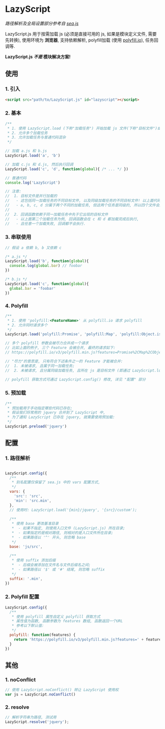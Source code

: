# LazyScript
*路径解析及全局设置部分参考自 [sea.js](https://github.com/seajs/seajs)*

LazyScript.js 用于按需加载 js (必须是直接可用的 js, 如果是模块定义文件, 需要先转换), 使用环境为 **浏览器**, 支持依赖解析, polyfill加载 (使用 [polyfill.io](https://polyfill.io/)), 任务回调等.

**LazyScript.js *不是* 模块解决方案!**


## 使用

### 1. 引入

```html
<script src="path/to/LazyScript.js" id="lazyscript"></script>
```



### 2. 基本

```javascript
/**
 * 1. 使用 LazyScript.load (下称"加载任务") 开始加载 js 文件(下称"目标文件")或 js 代码(下称"回调函数")
 * 2. 允许多个加载任务
 * 3. 允许加载任务与普通代码混杂
 */

// 加载 a.js 和 b.js
LazyScript.load('a', 'b')

// 加载 c.js 和 d.js, 然后执行回调
LazyScript.load('c', 'd', function(global){ /* ... */ })

// 普通代码
console.log('LazyScript')

// 注意: 
//  1. 目标文件是并行加载的
//   - 这包括同一加载任务的不同目标文件, 以及同级加载任务的不同目标文件! 以上面代码为例,
//   - a, b, c, d 分属于两个不同的加载任务, 但这两个任务是同级的, 所以四个文件会同时开始加载.
//     
//  2. 回调函数依赖于同一加载任务中先于它出现的目标文件
//   - 以上面第二个加载任务为例, 回调函数会在 c 和 d 都加载完成后执行, 
//   - 且任意一个加载失败, 回调都不会执行.

```



### 3. 串联使用

```javascript
// 假设 a 依赖 b, b 又依赖 c

/* a.js */
LazyScript.load('b', function(global){ 
  console.log(global.bar) // foobar
})

/* b.js */
LazyScript.load('c', function(global){
  global.bar = 'foobar'
})

```



### 4. Polyfill

```javascript
/**
 * 1. 使用 'polyfill:<FeatureName>' 从 polyfill.io 请求 polyfill
 * 2. 允许同时请求多个
 */
LazyScript.load('polyfill:Promise', 'polyfill:Map', 'polyfill:Object.is')

// 多个 polyfill 参数会被尽力合并成一个请求
// 比如上面的例子, 三个 Feature 会被合并, 最终的请求如下:
// https://polyfill.io/v3/polyfill.min.js?features=Promise%2CMap%2CObject.is

// "尽力"的意思是, 只有符合下述条件之一的 Feature 才能被合并:
//  1. 未被请求, 且属于同一加载任务;
//  2. 未被请求, 且分属同级加载任务, 且所在 js 是目标文件 (即通过 LazyScript.load 加载的 js 文件);

// polyfill 获取方式可通过 LazyScript.config() 修改, 详见 "配置" 部分

```



### 5. 预加载

```javascript
/**
 * 预加载用于手动指定哪些代码已存在;
 * 假设我们将常用的 jquery 合并到了 LazyScript 中,
 * 为了通知 LazyScript 已存在 jquery, 就需要使用预加载:
 */
LazyScript.preload('jquery')

```



## 配置

### 1. 路径解析

```javascript

LazyScript.config({
  /**
   * 别名配置仅保留了 sea.js 中的 vars 配置方式,
   */
  vars: {
    'src': 'src',
    'min': 'src.min',
  },
  // 使用时: LazyScript.load('{min}/jquery', '{src}/custom');
  
  /**
   * 使用 base 更改基准目录
   *  - 如果不指定, 则使用入口文件 (LazyScript.js) 所在目录;
   *  - 如果指定的是相对路径, 则相对的是入口文件所在目录;
   *  - 如果路径以 '^' 开头, 则忽略 base
   */
  base: 'js/src',
  
  /**
   * 使用 suffix 添加后缀
   *  - 后缀会被添加在文件名与文件后缀名之间;
   *  - 如果路径以 '$' 或 '#' 结尾, 则忽略 suffix
   */
  suffix: '.min',
})

```



### 2. Polyfill 配置

```javascript
LazyScript.config({
  /**
   * 使用 polyfill 属性自定义 polyfill 获取方式
   * 属性值为函数, 函数参数为 features 数组, 函数返回一个URL
   * 参考以下默认值:
   */
  polyfill: function(features) {
    return 'https://polyfill.io/v3/polyfill.min.js?features=' + features.join('%2C');
  }
})

```



## 其他

### 1. noConflict

```javascript
// 使用 LazyScript.noConflict() 转让 LazyScript 使用权
var js = LazyScript.noConflict()

```



### 2. resolve

```javascript
// 解析字符串为路径, 测试用
LazyScript.resolve('jquery');

```
